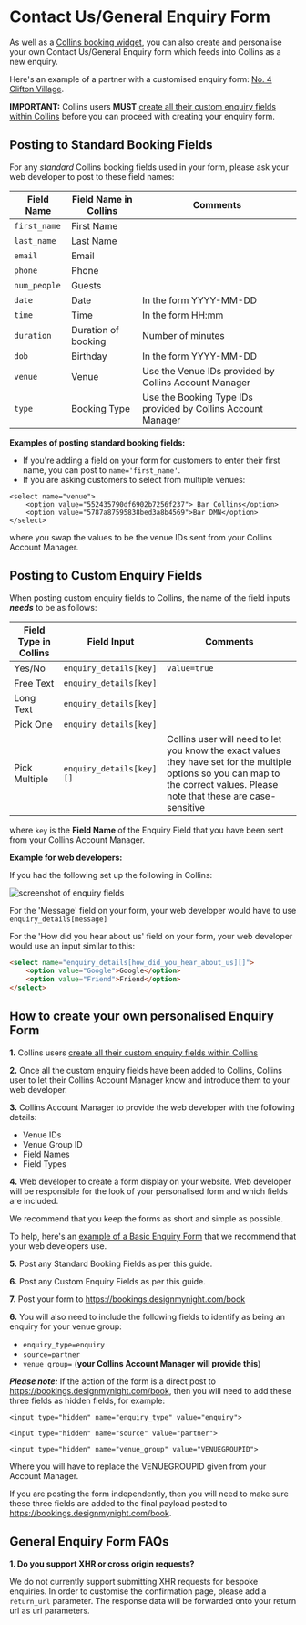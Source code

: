 # Contact Us/General Enquiry Form
As well as a [Collins booking widget](http://developers.designmynight.com/collins/booking-widget/), you can also create and personalise your own Contact Us/General Enquiry form which feeds into Collins as a new enquiry. 

Here's an example of a partner with a customised enquiry form: [No. 4 Clifton Village](https://www.no4cliftonvillage.co.uk/contact-us/).

**IMPORTANT:** Collins users **MUST** [create all their custom enquiry fields within Collins](https://collins.uservoice.com/knowledgebase/articles/1867342-venue-group-enquiries) before you can proceed with creating your enquiry form. 

## Posting to Standard Booking Fields

For any _standard_ Collins booking fields used in your form, please ask your web developer to post to these field names:

| Field Name | Field Name in Collins|Comments|
|-----------|------|------|
|`first_name`| First Name||
|`last_name` | Last Name||
|`email`| Email ||
|`phone`| Phone||
|`num_people`| Guests|
|`date`| Date| In the form YYYY-MM-DD|
|`time`| Time| In the form HH:mm|
|`duration`| Duration of booking| Number of minutes |
|`dob`| Birthday| In the form YYYY-MM-DD |
|`venue`| Venue| Use the Venue IDs provided by Collins Account Manager |
|`type`| Booking Type|Use the Booking Type IDs provided by Collins Account Manager|

**Examples of posting standard booking fields:**

* If you're adding a field on your form for customers to enter their first name, you can post to `name='first_name'`.
* If you are asking customers to select from multiple venues: 

```
<select name="venue">
    <option value="552435790df6902b7256f237"> Bar Collins</option>
    <option value="5787a87595838bed3a8b4569">Bar DMN</option>
</select>
```
where you swap the values to be the venue IDs sent from your Collins Account Manager. 

## Posting to Custom Enquiry Fields

When posting custom enquiry fields to Collins, the name of the field inputs **_needs_** to be as follows:

| Field Type in Collins | Field Input| Comments|
|-----------|------|----|
|Yes/No| `enquiry_details[key]`|`value=true`|
|Free Text | `enquiry_details[key]`||
|Long Text|`enquiry_details[key]`||
|Pick One|`enquiry_details[key]`||
|Pick Multiple| `enquiry_details[key][]`|Collins user will need to let you know the exact values they have set for the multiple options so you can map to the correct values. Please note that these are case-sensitive|

where `key` is the **Field Name** of the Enquiry Field that you have been sent from your Collins Account Manager.  

**Example for web developers:** 

If you had the following set up the following in Collins:

![screenshot of enquiry fields](https://static.designmynight.com/uploads/2018/07/Capture-of-enquiry-fields-optimised.png)

For the 'Message' field on your form, your web developer would have to use `enquiry_details[message]`

For the 'How did you hear about us' field on your form, your web developer would use an input similar to this:

```html
<select name="enquiry_details[how_did_you_hear_about_us][]">
    <option value="Google">Google</option>
    <option value="Friend">Friend</option>
</select>
```

## How to create your own personalised Enquiry Form

**1.** Collins users [create all their custom enquiry fields within Collins](https://collins.uservoice.com/knowledgebase/articles/1867342-venue-group-enquiries)

**2.** Once all the custom enquiry fields have been added to Collins, Collins user to let their Collins Account Manager know and introduce them to your web developer. 

**3.** Collins Account Manager to provide the web developer with the following details:

* Venue IDs
* Venue Group ID
* Field Names
* Field Types

**4.** Web developer to create a form display on your website. Web developer will be responsible for the look of your personalised form and which fields are included.

We recommend that you keep the forms as short and simple as possible. 

To help, here's an [example of a Basic Enquiry Form](https://docs.google.com/document/d/1syIG0kFEEzoD9FfDQkNHAp6wD5ZrNZhP4IW56Zkfyys/edit) that we recommend that your web developers use.

**5.** Post any Standard Booking Fields as per this guide. 

**6.** Post any Custom Enquiry Fields as per this guide. 

**7.** Post your form to https://bookings.designmynight.com/book

**6.** You will also need to include the following fields to identify as being an enquiry for your venue group:

* `enquiry_type=enquiry`
* `source=partner`
* `venue_group=` (**your Collins Account Manager will provide this**)

**_Please note:_**  If the action of the form is a direct post to https://bookings.designmynight.com/book, then you will need to add these three fields as hidden fields, for example: 

```<input type="hidden" name="enquiry_type" value="enquiry">```

```<input type="hidden" name="source" value="partner">```

```<input type="hidden" name="venue_group" value="VENUEGROUPID">```

Where you will have to replace the VENUEGROUPID given from your Account Manager. 

If you are posting the form independently, then you will need to make sure these three fields are added to the final payload posted to https://bookings.designmynight.com/book.

## General Enquiry Form FAQs

**1. Do you support XHR or cross origin requests?**

We do not currently support submitting XHR requests for  bespoke enquiries. In order to customise the confirmation page, please add a `return_url` parameter. The response data will be forwarded onto your return url as url parameters.
